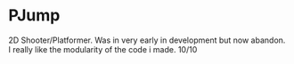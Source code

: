 # PJump

2D Shooter/Platformer. Was in very early in development but now abandon.
I really like the modularity of the code i made. 10/10
